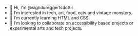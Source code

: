 - 👋 Hi, I’m @sigridureggertsdottir
- 👀 I’m interested in tech, art, food, cats and vintage monsters. 
- 🌱 I’m currently learning HTML and CSS.
- 💞️ I’m looking to collaborate on accessibility based projects or experimental arts and tech projects. 

<!---
sigridureggertsdottir/sigridureggertsdottir is a ✨ special ✨ repository because its `README.md` (this file) appears on your GitHub profile.
You can click the Preview link to take a look at your changes.
--->
